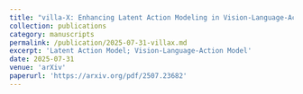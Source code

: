 ```yaml
---
title: "villa-X: Enhancing Latent Action Modeling in Vision-Language-Action Models"
collection: publications
category: manuscripts
permalink: /publication/2025-07-31-villax.md
excerpt: 'Latent Action Model; Vision-Language-Action Model'
date: 2025-07-31
venue: 'arXiv'
paperurl: 'https://arxiv.org/pdf/2507.23682'
---
```

